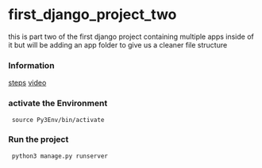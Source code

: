 # first_django_project_two
 this is part two of the first django project containing multiple apps inside of it but will be adding an app folder to give us a cleaner file structure



### Information
[steps](./markdown/todo.md)
[video](https://www.youtube.com/watch?v=O5Mqfi4rIbw)

### activate the Environment

<code> source Py3Env/bin/activate </code>

### Run the project 
<code> python3 manage.py runserver </code>

